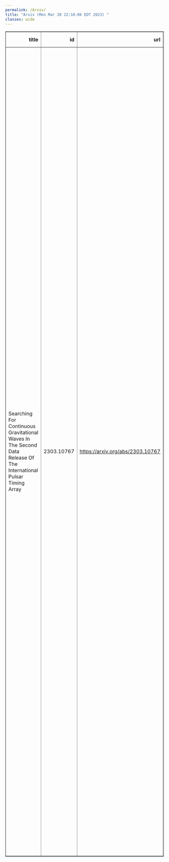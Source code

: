 ```yaml
---
permalink: /Arxiv/
title: "Arxiv (Mon Mar 20 22:10:06 EDT 2023) "
classes: wide
---
```

<table border="1" class="dataframe">
  <thead>
    <tr style="text-align: right;">
      <th>title</th>
      <th>id</th>
      <th>url</th>
      <th>authors</th>
      <th>Local Authors</th>
    </tr>
  </thead>
  <tbody>
    <tr>
      <td>Searching For Continuous Gravitational Waves In The Second Data Release   Of The International Pulsar Timing Array</td>
      <td>2303.10767</td>
      <td><a href="https://arxiv.org/abs/2303.10767" target="_blank">https://arxiv.org/abs/2303.10767</a></td>
      <td>M. Falxa, S. Babak, P. T. Baker, B. Bécsy, A. Chalumeau, S. Chen, Z. Chen, N. J. Cornish, L. Guillemot, J. S. Hazboun, C. M. F. Mingarelli, A. Parthasarathy, A. Petiteau, N. S. Pol, A. Sesana, S. B. Spolaor, S. R. Taylor, G. Theureau, M. Vallisneri, S. J. Vigeland, C. A. Witt, X. Zhu, J. Antoniadis, Z. Arzoumanian, M. Bailes, N. D. R. Bhat, L. Blecha, A. Brazier, P. R. Brook, N. Caballero, A. D. Cameron, J. A. Casey-Clyde, D. Champion, M. Charisi, S. Chatterjee, I. Cognard, J. M. Cordes, F. Crawford, H. T. Cromartie, K. Crowter, S. Dai, M. E. Decesar, P. B. Demorest, G. Desvignes, T. Dolch, B. Drachler, Y. Feng, E. C. Ferrara, W. Fiore, E. Fonseca, N. Garver-Daniels, J. Glaser, B. Goncharov, D. C. Good, J. Griessmeier, Y. J. Guo, K. Gültekin, G. Hobbs, H. Hu, K. Islo, J. Jang, R. J. Jennings, A. D. Johnson, M. L. Jones, J. Kaczmarek, A. R. Kaiser, D. L. Kaplan, M. Keith, L. Z. Kelley, M. Kerr, J. S. Key, N. Laal, M. T. Lam, W. G. Lamb, T. J. W. Lazio, K. Liu, T. Liu, J. Luo, R. S. Lynch, D. R. Madison, R. Main, R. Manchester, A. Mcewen, J. Mckee, M. A. Mclaughlin, C. Ng, D. J. Nice, S. Ocker, K. D. Olum, S. Osłowski, T. T. Pennucci, B. B. P. Perera, D. Perrodin, N. Porayko, A. Possenti, H. Quelquejay-Leclere, S. M. Ransom, P. S. Ray, D. J. Reardon, C. J. Russell, A. Samajdar, J. Sarkissian, L. Schult, G. Shaifullah, R. M. Shannon, B. J. Shapiro-Albert, X. Siemens, J. J. Simon, M. Siwek, T. L. Smith, L. Speri, R. Spiewak, I. H. Stairs, B. Stappers, D. R. Stinebring, J. K. Swiggum, C. Tiburzi, J. Turner, A. Vecchio, J. P. W. Verbiest, H. Wahl, S. Q. Wang, J. Wang, J. Wang, Z. Wu, L. Zhang, S. Zhang</td>
      <td>Ji Wang</td>
    </tr>
  </tbody>
</table>